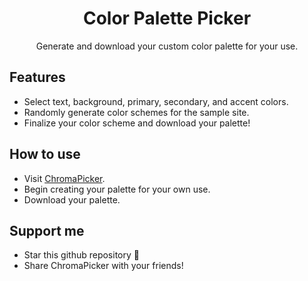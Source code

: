 <h1 align="center">
Color Palette Picker
</h1>
<p align="center">
  Generate and download your custom color palette for your use.
</p>

## Features

- Select text, background, primary, secondary, and accent colors.
- Randomly generate color schemes for the sample site.
- Finalize your color scheme and download your palette!

## How to use

- Visit [ChromaPicker](https://chroma-picker.vercel.app/).
- Begin creating your palette for your own use.
- Download your palette.

## Support me

- Star this github repository 🌟
- Share ChromaPicker with your friends!
